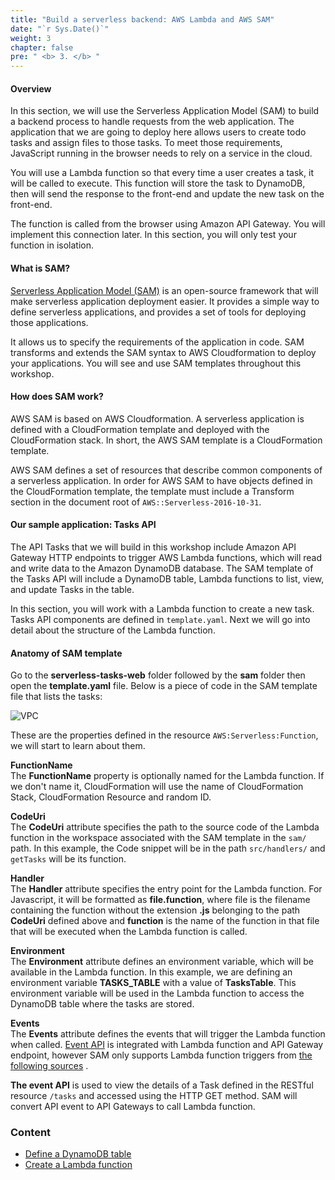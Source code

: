 ```yaml
---
title: "Build a serverless backend: AWS Lambda and AWS SAM"
date: "`r Sys.Date()`"
weight: 3
chapter: false
pre: " <b> 3. </b> "
---
```


#### Overview

In this section, we will use the Serverless Application Model (SAM) to build a backend process to handle requests from the web application. The application that we are going to deploy here allows users to create todo tasks and assign files to those tasks. To meet those requirements, JavaScript running in the browser needs to rely on a service in the cloud.

You will use a Lambda function so that every time a user creates a task, it will be called to execute. This function will store the task to DynamoDB, then will send the response to the front-end and update the new task on the front-end.

The function is called from the browser using Amazon API Gateway. You will implement this connection later. In this section, you will only test your function in isolation.

#### What is SAM?

[Serverless Application Model (SAM)](https://aws.amazon.com/serverless/sam/) is an open-source framework that will make serverless application deployment easier. It provides a simple way to define serverless applications, and provides a set of tools for deploying those applications.

It allows us to specify the requirements of the application in code. SAM transforms and extends the SAM syntax to AWS Cloudformation to deploy your applications. You will see and use SAM templates throughout this workshop.

#### How does SAM work?

AWS SAM is based on AWS Cloudformation. A serverless application is defined with a CloudFormation template and deployed with the CloudFormation stack. In short, the AWS SAM template is a CloudFormation template.

AWS SAM defines a set of resources that describe common components of a serverless application. In order for AWS SAM to have objects defined in the CloudFormation template, the template must include a Transform section in the document root of `AWS::Serverless-2016-10-31`.

#### Our sample application: Tasks API

The API Tasks that we will build in this workshop include Amazon API Gateway HTTP endpoints to trigger AWS Lambda functions, which will read and write data to the Amazon DynamoDB database. The SAM template of the Tasks API will include a DynamoDB table, Lambda functions to list, view, and update Tasks in the table.

In this section, you will work with a Lambda function to create a new task. Tasks API components are defined in `template.yaml`. Next we will go into detail about the structure of the Lambda function.

#### Anatomy of SAM template

Go to the **serverless-tasks-web** folder followed by the **sam** folder then open the **template.yaml** file. Below is a piece of code in the SAM template file that lists the tasks:

![VPC](/images/3.serverlessbackend/3-1.png)

These are the properties defined in the resource `AWS:Serverless:Function`, we will start to learn about them.

**FunctionName**\
The **FunctionName** property is optionally named for the Lambda function. If we don't name it, CloudFormation will use the name of CloudFormation Stack, CloudFormation Resource and random ID.

**CodeUri**\
The **CodeUri** attribute specifies the path to the source code of the Lambda function in the workspace associated with the SAM template in the `sam/` path. In this example, the Code snippet will be in the path `src/handlers/` and `getTasks` will be its function.

**Handler**\
The **Handler** attribute specifies the entry point for the Lambda function. For Javascript, it will be formatted as **file.function**, where file is the filename containing the function without the extension **.js** belonging to the path **CodeUri** defined above and **function** is the name of the function in that file that will be executed when the Lambda function is called.

**Environment**\
The **Environment** attribute defines an environment variable, which will be available in the Lambda function. In this example, we are defining an environment variable **TASKS_TABLE** with a value of **TasksTable**. This environment variable will be used in the Lambda function to access the DynamoDB table where the tasks are stored.

**Events**\
The **Events** attribute defines the events that will trigger the Lambda function when called. [Event API](https://github.com/aws/serverless-application-model/blob/master/versions/2016-10-31.md#api) is integrated with Lambda function and API Gateway endpoint, however SAM only supports Lambda function triggers from [the following sources](https://github.com/aws/serverless-application-model/blob/master/versions/2016-10-31.md#event-source-types) .

**The event API** is used to view the details of a Task defined in the RESTful resource `/tasks` and accessed using the HTTP GET method. SAM will convert API event to API Gateways to call Lambda function.

### Content

- [Define a DynamoDB table](3.1-dynamodb/)
- [Create a Lambda function](3.2-lambdafunction/)
